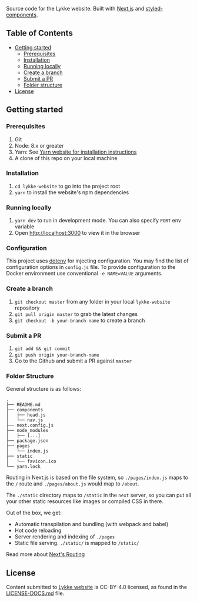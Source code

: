 Source code for the Lykke website. Built with [Next.js](https://github.com/zeit/next.js) and [styled-components](https://github.com/styled-components/styled-components).

## Table of Contents

- [Getting started](#getting-started)
  - [Prerequisites](#prerequisites)
  - [Installation](#installation)
  - [Running locally](#running-locally)
  - [Create a branch](#create-a-branch)
  - [Submit a PR](#submit-a-pr)
  - [Folder structure](#folder-structure)
- [License](#license)

## Getting started

### Prerequisites

1. Git
1. Node: 8.x or greater
1. Yarn: See [Yarn website for installation instructions](https://yarnpkg.com/lang/en/docs/install/)
1. A clone of this repo on your local machine

### Installation

1. `cd lykke-website` to go into the project root
1. `yarn` to install the website's npm dependencies

### Running locally

1. `yarn dev` to run in development mode. You can also specify `PORT` env variable
1. Open [http://localhost:3000](http://localhost:3000) to view it in the browser

### Configuration

This project uses [dotenv](https://github.com/motdotla/dotenv) for injecting configuration.
You may find the list of configuration options in `config.js` file.
To provide configuration to the Docker environment use conventional `-e NAME=VALUE` arguments.

### Create a branch

1. `git checkout master` from any folder in your local `lykke-website` repository
1. `git pull origin master` to grab the latest changes
1. `git checkout -b your-branch-name` to create a branch

### Submit a PR

1. `git add && git commit`
1. `git push origin your-branch-name`
1. Go to the Github and submit a PR against `master`

### Folder Structure

General structure is as follows:

```
.
├── README.md
├── components
│   ├── head.js
│   └── nav.js
├── next.config.js
├── node_modules
│   ├── [...]
├── package.json
├── pages
│   └── index.js
├── static
│   └── favicon.ico
└── yarn.lock
```

Routing in Next.js is based on the file system, so `./pages/index.js` maps to the `/` route and
`./pages/about.js` would map to `/about`.

The `./static` directory maps to `/static` in the `next` server, so you can put all your
other static resources like images or compiled CSS in there.

Out of the box, we get:

- Automatic transpilation and bundling (with webpack and babel)
- Hot code reloading
- Server rendering and indexing of `./pages`
- Static file serving. `./static/` is mapped to `/static/`

Read more about [Next's Routing](https://github.com/zeit/next.js#routing)

## License

Content submitted to [Lykke website](https://lykke.com/) is CC-BY-4.0 licensed, as found in the [LICENSE-DOCS.md](LICENSE-DOCS.md) file.
